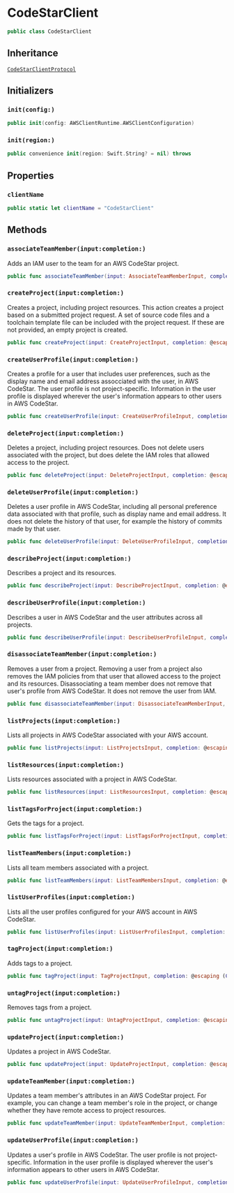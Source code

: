 # CodeStarClient

``` swift
public class CodeStarClient 
```

## Inheritance

[`CodeStarClientProtocol`](/aws-sdk-swift/reference/0.x/AWSCodeStar/CodeStarClientProtocol)

## Initializers

### `init(config:)`

``` swift
public init(config: AWSClientRuntime.AWSClientConfiguration) 
```

### `init(region:)`

``` swift
public convenience init(region: Swift.String? = nil) throws 
```

## Properties

### `clientName`

``` swift
public static let clientName = "CodeStarClient"
```

## Methods

### `associateTeamMember(input:completion:)`

Adds an IAM user to the team for an AWS CodeStar project.

``` swift
public func associateTeamMember(input: AssociateTeamMemberInput, completion: @escaping (ClientRuntime.SdkResult<AssociateTeamMemberOutputResponse, AssociateTeamMemberOutputError>) -> Void)
```

### `createProject(input:completion:)`

Creates a project, including project resources. This action creates a project based on a submitted project request. A set of source code files and a toolchain template file can be included with the project request. If these are not provided, an empty project is created.

``` swift
public func createProject(input: CreateProjectInput, completion: @escaping (ClientRuntime.SdkResult<CreateProjectOutputResponse, CreateProjectOutputError>) -> Void)
```

### `createUserProfile(input:completion:)`

Creates a profile for a user that includes user preferences, such as the display name and email address assocciated with the user, in AWS CodeStar. The user profile is not project-specific. Information in the user profile is displayed wherever the user's information appears to other users in AWS CodeStar.

``` swift
public func createUserProfile(input: CreateUserProfileInput, completion: @escaping (ClientRuntime.SdkResult<CreateUserProfileOutputResponse, CreateUserProfileOutputError>) -> Void)
```

### `deleteProject(input:completion:)`

Deletes a project, including project resources. Does not delete users associated with the project, but does delete the IAM roles that allowed access to the project.

``` swift
public func deleteProject(input: DeleteProjectInput, completion: @escaping (ClientRuntime.SdkResult<DeleteProjectOutputResponse, DeleteProjectOutputError>) -> Void)
```

### `deleteUserProfile(input:completion:)`

Deletes a user profile in AWS CodeStar, including all personal preference data associated with that profile, such as display name and email address. It does not delete the history of that user, for example the history of commits made by that user.

``` swift
public func deleteUserProfile(input: DeleteUserProfileInput, completion: @escaping (ClientRuntime.SdkResult<DeleteUserProfileOutputResponse, DeleteUserProfileOutputError>) -> Void)
```

### `describeProject(input:completion:)`

Describes a project and its resources.

``` swift
public func describeProject(input: DescribeProjectInput, completion: @escaping (ClientRuntime.SdkResult<DescribeProjectOutputResponse, DescribeProjectOutputError>) -> Void)
```

### `describeUserProfile(input:completion:)`

Describes a user in AWS CodeStar and the user attributes across all projects.

``` swift
public func describeUserProfile(input: DescribeUserProfileInput, completion: @escaping (ClientRuntime.SdkResult<DescribeUserProfileOutputResponse, DescribeUserProfileOutputError>) -> Void)
```

### `disassociateTeamMember(input:completion:)`

Removes a user from a project. Removing a user from a project also removes the IAM policies from that user that allowed access to the project and its resources. Disassociating a team member does not remove that user's profile from AWS CodeStar. It does not remove the user from IAM.

``` swift
public func disassociateTeamMember(input: DisassociateTeamMemberInput, completion: @escaping (ClientRuntime.SdkResult<DisassociateTeamMemberOutputResponse, DisassociateTeamMemberOutputError>) -> Void)
```

### `listProjects(input:completion:)`

Lists all projects in AWS CodeStar associated with your AWS account.

``` swift
public func listProjects(input: ListProjectsInput, completion: @escaping (ClientRuntime.SdkResult<ListProjectsOutputResponse, ListProjectsOutputError>) -> Void)
```

### `listResources(input:completion:)`

Lists resources associated with a project in AWS CodeStar.

``` swift
public func listResources(input: ListResourcesInput, completion: @escaping (ClientRuntime.SdkResult<ListResourcesOutputResponse, ListResourcesOutputError>) -> Void)
```

### `listTagsForProject(input:completion:)`

Gets the tags for a project.

``` swift
public func listTagsForProject(input: ListTagsForProjectInput, completion: @escaping (ClientRuntime.SdkResult<ListTagsForProjectOutputResponse, ListTagsForProjectOutputError>) -> Void)
```

### `listTeamMembers(input:completion:)`

Lists all team members associated with a project.

``` swift
public func listTeamMembers(input: ListTeamMembersInput, completion: @escaping (ClientRuntime.SdkResult<ListTeamMembersOutputResponse, ListTeamMembersOutputError>) -> Void)
```

### `listUserProfiles(input:completion:)`

Lists all the user profiles configured for your AWS account in AWS CodeStar.

``` swift
public func listUserProfiles(input: ListUserProfilesInput, completion: @escaping (ClientRuntime.SdkResult<ListUserProfilesOutputResponse, ListUserProfilesOutputError>) -> Void)
```

### `tagProject(input:completion:)`

Adds tags to a project.

``` swift
public func tagProject(input: TagProjectInput, completion: @escaping (ClientRuntime.SdkResult<TagProjectOutputResponse, TagProjectOutputError>) -> Void)
```

### `untagProject(input:completion:)`

Removes tags from a project.

``` swift
public func untagProject(input: UntagProjectInput, completion: @escaping (ClientRuntime.SdkResult<UntagProjectOutputResponse, UntagProjectOutputError>) -> Void)
```

### `updateProject(input:completion:)`

Updates a project in AWS CodeStar.

``` swift
public func updateProject(input: UpdateProjectInput, completion: @escaping (ClientRuntime.SdkResult<UpdateProjectOutputResponse, UpdateProjectOutputError>) -> Void)
```

### `updateTeamMember(input:completion:)`

Updates a team member's attributes in an AWS CodeStar project. For example, you can change a team member's role in the project, or change whether they have remote access to project resources.

``` swift
public func updateTeamMember(input: UpdateTeamMemberInput, completion: @escaping (ClientRuntime.SdkResult<UpdateTeamMemberOutputResponse, UpdateTeamMemberOutputError>) -> Void)
```

### `updateUserProfile(input:completion:)`

Updates a user's profile in AWS CodeStar. The user profile is not project-specific. Information in the user profile is displayed wherever the user's information appears to other users in AWS CodeStar.

``` swift
public func updateUserProfile(input: UpdateUserProfileInput, completion: @escaping (ClientRuntime.SdkResult<UpdateUserProfileOutputResponse, UpdateUserProfileOutputError>) -> Void)
```
